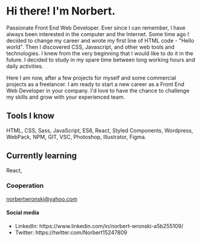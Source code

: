 <h1>Hi there! I'm Norbert.</h1>

Passionate Front End Web Developer. Ever since I can remember, I have always been interested in the computer and the Internet. Some time ago I decided to change my career and wrote my first line of HTML code - "Hello world". Then I discovered CSS, Javascript, and other web tools and technologies. I knew from the very beginning that I would like to do it in the future. I decided to study in my spare time between long working hours and daily activities. 

Here I am now, after a few projects for myself and some commercial projects as a freelancer. I am ready to start a new career as a Front End Web Developer in your company. I'd love to have the chance to challenge my skills and grow with your experienced team. 

<h2>Tools I know</h2>

HTML, CSS, Sass, JavaScript, ES6, React, Styled Components, Wordpress, WebPack, NPM, GIT, VSC, Photoshop, Illustrator, Figma.

<h2>Currently learning</h2>

React,

<h3>Cooperation</h3>

norbertwronski@yahoo.com

<h4>Social media</h4>

<ul>
  <li>LinkedIn: https://www.linkedin.com/in/norbert-wronski-a5b255109/</li>
  <li>Twitter: https://twitter.com/Norbert15247809</li>
</ul>
